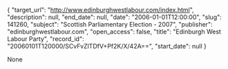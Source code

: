 {
  "target_url": "http://www.edinburghwestlabour.com/index.html", 
  "description": null, 
  "end_date": null, 
  "date": "2006-01-01T12:00:00", 
  "slug": 141260, 
  "subject": "Scottish Parliamentary Election - 2007", 
  "publisher": "edinburghwestlabour.com", 
  "open_access": false, 
  "title": "Edinburgh West Labour Party", 
  "record_id": "20060101T120000/SCvFvZlTDfV+Pf2K/X/42A==", 
  "start_date": null
}

None